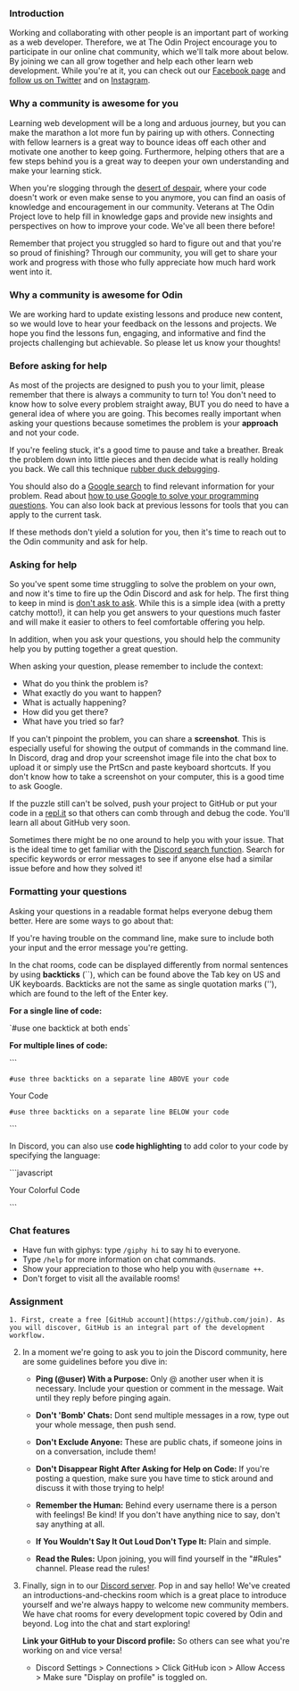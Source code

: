 ### Introduction
Working and collaborating with other people is an important part of working as a web developer. Therefore, we at The Odin Project encourage you to participate in our online chat community, which we'll talk more about below. By joining we can all grow together and help each other learn web development. While you're at it, you can check out our [Facebook page](https://www.facebook.com/theodinproject/) and [follow us on Twitter](https://twitter.com/TheOdinProject) and on [Instagram](https://www.instagram.com/theodinproject/).

### Why a community is awesome for you

Learning web development will be a long and arduous journey, but you can make the marathon a lot more fun by pairing up with others. Connecting with fellow learners is a great way to bounce ideas off each other and motivate one another to keep going. Furthermore, helping others that are a few steps behind you is a great way to deepen your own understanding and make your learning stick.

When you're slogging through the [desert of despair](https://www.thinkful.com/blog/why-learning-to-code-is-so-damn-hard/), where your code doesn't work or even make sense to you anymore, you can find an oasis of knowledge and encouragement in our community. Veterans at The Odin Project love to help fill in knowledge gaps and provide new insights and perspectives on how to improve your code. We've all been there before!

Remember that project you struggled so hard to figure out and that you're so proud of finishing? Through our community, you will get to share your work and progress with those who fully appreciate how much hard work went into it.

### Why a community is awesome for Odin

We are working hard to update existing lessons and produce new content, so we would love to hear your feedback on the lessons and projects. We hope you find the lessons fun, engaging, and informative and find the projects challenging but achievable. So please let us know your thoughts!

### Before asking for help

As most of the projects are designed to push you to your limit, please remember that there is always a community to turn to! You don't need to know how to solve every problem straight away, BUT you do need to have a general idea of where you are going. This becomes really important when asking your questions because sometimes the problem is your **approach** and not your code.

If you're feeling stuck, it's a good time to pause and take a breather. Break the problem down into little pieces and then decide what is really holding you back. We call this technique [rubber duck debugging](https://en.wikipedia.org/wiki/Rubber_duck_debugging). 

You should also do a [Google search](https://www.google.com/) to find relevant information for your problem. Read about [how to use Google to solve your programming questions](https://codinginflow.com/google-programming-questions). You can also look back at previous lessons for tools that you can apply to the current task. 

If these methods don't yield a solution for you, then it's time to reach out to the Odin community and ask for help.

### Asking for help

So you've spent some time struggling to solve the problem on your own, and now it's time to fire up the Odin Discord and ask for help. The first thing to keep in mind is [don't ask to ask](https://dontasktoask.com/). While this is a simple idea (with a pretty catchy motto!), it can help you get answers to your questions much faster and will make it easier to others to feel comfortable offering you help.

In addition, when you ask your questions, you should help the community help you by putting together a great question.

When asking your question, please remember to include the context:

* What do you think the problem is?
* What exactly do you want to happen?
* What is actually happening?
* How did you get there?
* What have you tried so far?

If you can't pinpoint the problem, you can share a **screenshot**. This is especially useful for showing the output of commands in the command line. In Discord, drag and drop your screenshot image file into the chat box to upload it or simply use the PrtScn and paste keyboard shortcuts. If you don't know how to take a screenshot on your computer, this is a good time to ask Google.

If the puzzle still can't be solved, push your project to GitHub or put your code in a [repl.it](https://repl.it/) so that others can comb through and debug the code. You'll learn all about GitHub very soon.

Sometimes there might be no one around to help you with your issue. That is the ideal time to get familiar with the [Discord search function](https://support.discordapp.com/hc/en-us/articles/115000468588-Using-Search). Search for specific keywords or error messages to see if anyone else had a similar issue before and how they solved it!

### Formatting your questions

Asking your questions in a readable format helps everyone debug them better. Here are some ways to go about that:

If you're having trouble on the command line, make sure to include both your input and the error message you're getting.

In the chat rooms, code can be displayed differently from normal sentences by using **backticks** (\`\`), which can be found above the Tab key on US and UK keyboards. Backticks are not the same as single quotation marks (''), which are found to the left of the Enter key.

**For a single line of code:**

\`#use one backtick at both ends\`

**For multiple lines of code:**

\`\`\`

`#use three backticks on a separate line ABOVE your code`

Your Code

`#use three backticks on a separate line BELOW your code`

\`\`\`

In Discord, you can also use **code highlighting** to add color to your code by specifying the language:

\`\`\`javascript

Your Colorful Code

\`\`\`

### Chat features

* Have fun with giphys: type `/giphy hi` to say hi to everyone.
* Type `/help` for more information on chat commands.
* Show your appreciation to those who help you with `@username ++`.
* Don't forget to visit all the available rooms!

### Assignment

<div class="lesson-content__panel" markdown="1">

    1. First, create a free [GitHub account](https://github.com/join). As you will discover, GitHub is an integral part of the development workflow.

  2. In a moment we're going to ask you to join the Discord community, here are some guidelines before you dive in: 
     * **Ping (@user) With a Purpose:** Only @ another user when it is necessary. Include your question or comment in the message. Wait until they reply before pinging again.
	
     * **Don't 'Bomb' Chats:** Dont send multiple messages in a row, type out your whole message, then push send.	

     * **Don't Exclude Anyone:**	These are public chats, if someone joins in on a conversation, include them!	
	
     * **Don't Disappear Right After Asking for Help on Code:** If you're posting a question, make sure you have time to stick around and discuss it with those trying to help!

     * **Remember the Human:** Behind every username there is a person with feelings! Be kind! If you don't have anything nice to say, don't say anything at all. 

     * **If You Wouldn't Say It Out Loud Don't Type It:** Plain and simple.

     * **Read the Rules:** Upon joining, you will find yourself in the "#Rules" channel. Please read the rules!

  3. Finally, sign in to our [Discord server](https://discord.gg/hvqVr6d). Pop in and say hello! We've created an introductions-and-checkins room which is a great place to introduce yourself and we're always happy to welcome new community members. We have chat rooms for every development topic covered by Odin and beyond. Log into the chat and start exploring!

      **Link your GitHub to your Discord profile:** So others can see what you're working on and vice versa!

      * Discord Settings > Connections > Click GitHub icon > Allow Access > Make sure "Display on profile" is toggled on.

</div>
